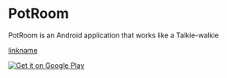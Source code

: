 # PotRoom
PotRoom is an Android application that works like a Talkie-walkie

[linkname](https://www.youtube.com/watch?v=P42ZUNE2ljI)


<a href='https://play.google.com/store/apps/details?id=com.squalala.talkiewalkie&pcampaignid=MKT-Other-global-all-co-prtnr-py-PartBadge-Mar2515-1'><img alt='Get it on Google Play' src='https://play.google.com/intl/en_us/badges/images/generic/en_badge_web_generic.png'/></a>
